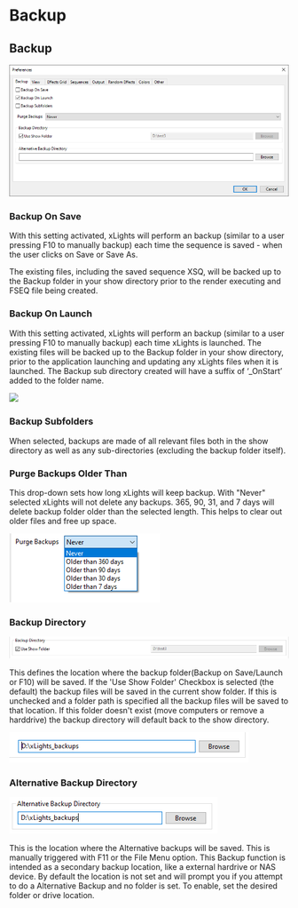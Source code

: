 # Backup

## Backup

![](<../../../../.gitbook/assets/image (877).png>)

### Backup On Save

With this setting activated, xLights will perform an backup (similar to a user pressing F10 to manually backup) each time the sequence is saved - when the user clicks on Save or Save As.

The existing files, including the saved sequence XSQ, will be backed up to the Backup folder in your show directory prior to the render executing and FSEQ file being created.

### Backup On Launch

With this setting activated, xLights will perform an backup (similar to a user pressing F10 to manually backup) each time xLights is launched. The existing files will be backed up to the Backup folder in your show directory, prior to the application launching and updating any xLights files when it is launched. The Backup sub directory created will have a suffix of ‘\_OnStart’ added to the folder name.

![](https://lh3.googleusercontent.com/Gj\_dlECG5u3kLvTUz4EFSCHZVEDsuFZbfalKz\_8PubdgJfGTp22pFAQDjMCQQSpQcgzTDcDgqPYiJggSLa7kEshIIKuCsR8FkEhGA7JIFkrlpczkm93YWUMqlJoVuOZhw3BqdIiA)

### Backup Subfolders

When selected, backups are made of all relevant files both in the show directory as well as any sub-directories (excluding the backup folder itself).

### Purge Backups Older Than

This drop-down sets how long xLights will keep backup. With "Never" selected xLights will not delete any backups. 365, 90, 31, and 7 days will delete backup folder older than the selected length. This helps to clear out older files and free up space.

![](<../../../../.gitbook/assets/image (681).png>)

### Backup Directory

![](<../../../../.gitbook/assets/image (289).png>)

This defines the location where the backup folder(Backup on Save/Launch or F10) will be saved. If the 'Use Show Folder' Checkbox is selected (the default) the backup files will be saved in the current show folder. If this is unchecked and a folder path is specified all the backup files will be saved to that location. If this folder doesn't exist (move computers or remove a harddrive) the backup directory will default back to the show directory.

![](<../../../../.gitbook/assets/image (878).png>)

### Alternative Backup Directory

![](<../../../../.gitbook/assets/image (83).png>)

This is the location where the Alternative backups will be saved. This is manually triggered with F11 or the File Menu option. This Backup function is intended as a secondary backup location, like a external hardrive or NAS device. By default the location is not set and will prompt you if you attempt to do a Alternative Backup and no folder is set. To enable, set the desired folder or drive location.


